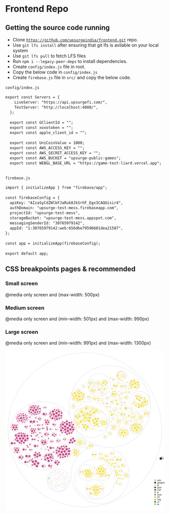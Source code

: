 # Frontend Repo

## Getting the source code running

* Clone [`https://github.com/upsurgeindia/frontend.git`](https://github.com/upsurgeindia/frontend.git) repo.
* Use `git lfs install` after ensuring that git lfs is avilable on your local system
* Use `git lfs pull` to fetch LFS files
* Run `npm i --legacy-peer-deps` to install dependencies.
* Create `config/index.js` file in root.
* Copy the below code in `config/index.js`
* Create `firebase.js` file in  `src/` and copy the below code.

`config/index.js`
```
export const Servers = {
    LiveServer: "https://api.upsurgefi.com/",
    TestServer: "http://localhost:4000/",
  };
  
  export const GClientId = "";
  export const xoxotoken = "";
  export const apple_client_id = "";
  
  export const UniCoinValue = 1000;
  export const AWS_ACCESS_KEY = "";
  export const AWS_SECRET_ACCESS_KEY = "";
  export const AWS_BUCKET = "upsurge-public-games";
  export const WEBGL_BASE_URL = "https://game-test-liard.vercel.app";
  
```
`firebase.js`
```
import { initializeApp } from "firebase/app";

const firebaseConfig = {
  apiKey: "AIzaSyCdZWlbFJaRuk8JkSrhF_Egx3CAQUisir4",
  authDomain: "upsurge-test-mess.firebaseapp.com",
  projectId: "upsurge-test-mess",
  storageBucket: "upsurge-test-mess.appspot.com",
  messagingSenderId: "30765979142",
  appId: "1:30765979142:web:656dbe79596601dea21587",
};

const app = initializeApp(firebaseConfig);

export default app;

```




## CSS breakpoints pages & recommended 

### Small screen

@media only screen and (max-width: 500px)

### Medium screen

@media only screen and (min-width: 501px) and (max-width: 990px)

### Large screen

@media only screen and (min-width: 991px) and (max-width: 1300px)


![Visualization of this repo](./diagram.svg)
